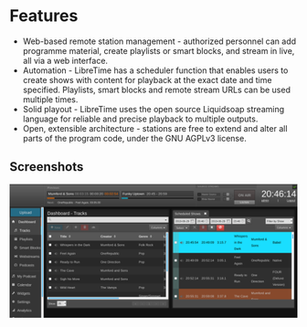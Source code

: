 Features
========

 * Web-based remote station management - authorized personnel can add
   programme material, create playlists or smart blocks, and stream in live,
   all via a web interface.
 * Automation - LibreTime has a scheduler function that enables users to
   create shows with content for playback at the exact date and time specified.
   Playlists, smart blocks and remote stream URLs can be used multiple times.
 * Solid playout - LibreTime uses the open source Liquidsoap streaming language
   for reliable and precise playback to multiple outputs.
 * Open, extensible architecture - stations are free to extend and alter
   all parts of the program code, under the GNU AGPLv3 license.

Screenshots
-----------

![](manual/what-is-airtime/static/Screenshot540-Now_playing_250.png)
